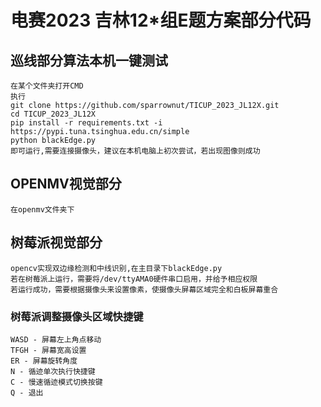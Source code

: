 # 电赛2023 吉林12*组E题方案部分代码
## 巡线部分算法本机一键测试
    在某个文件夹打开CMD
    执行
    git clone https://github.com/sparrownut/TICUP_2023_JL12X.git
    cd TICUP_2023_JL12X
    pip install -r requirements.txt -i https://pypi.tuna.tsinghua.edu.cn/simple
    python blackEdge.py
    即可运行,需要连接摄像头，建议在本机电脑上初次尝试，若出现图像则成功
## OPENMV视觉部分
    在openmv文件夹下
## 树莓派视觉部分
    opencv实现双边缘检测和中线识别,在主目录下blackEdge.py  
    若在树莓派上运行，需要将/dev/ttyAMA0硬件串口启用，并给予相应权限  
    若运行成功，需要根据摄像头来设置像素，使摄像头屏幕区域完全和白板屏幕重合  
### 树莓派调整摄像头区域快捷键
    WASD - 屏幕左上角点移动  
    TFGH - 屏幕宽高设置  
    ER - 屏幕旋转角度 
    N - 循迹单次执行快捷键  
    C - 慢速循迹模式切换按键  
    Q - 退出